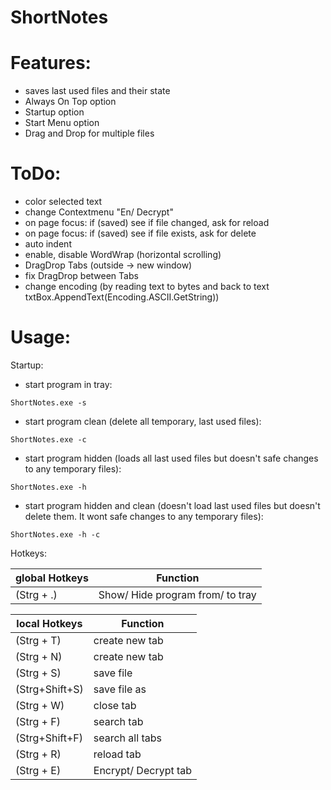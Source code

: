 # ShortNotes


# Features:
- saves last used files and their state
- Always On Top option
- Startup option
- Start Menu option
- Drag and Drop for multiple files


# ToDo:

- color selected text
- change Contextmenu "En/ Decrypt"
- on page focus: if (saved) see if file changed, ask for reload
- on page focus: if (saved) see if file exists, ask for delete
- auto indent
- enable, disable WordWrap (horizontal scrolling)
- DragDrop Tabs (outside -> new window)
- fix DragDrop between Tabs
- change encoding (by reading text to bytes and back to text txtBox.AppendText(Encoding.ASCII.GetString))


# Usage:

Startup:
- start program in tray:

`ShortNotes.exe -s`
- start program clean (delete all temporary, last used files):

`ShortNotes.exe -c`
- start program hidden (loads all last used files but doesn't safe changes to any temporary files):

`ShortNotes.exe -h`
- start program hidden and clean (doesn't load last used files but doesn't delete them. It wont safe changes to any temporary files):

`ShortNotes.exe -h -c`


Hotkeys:

global Hotkeys | Function
-------------- | ---------------
(Strg + .)     | Show/ Hide program from/ to tray


local Hotkeys  | Function
-------------- | --------------
(Strg + T)	   | create new tab
(Strg + N)	   | create new tab
(Strg + S)	   | save file
(Strg+Shift+S) | save file as
(Strg + W)	   | close tab
(Strg + F)	   | search tab
(Strg+Shift+F) | search all tabs
(Strg + R)	   | reload tab
(Strg + E)	   | Encrypt/ Decrypt tab


